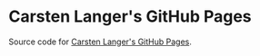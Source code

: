 # Carsten Langer's GitHub Pages

Source code for [Carsten Langer's GitHub Pages](https://carsten-langer.github.io/).
